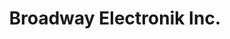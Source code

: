 ---
title: "Broadway Electronik Inc."
url: /grand-falls-grand-sault/broadway-electronik-inc/
shop: Elektronik
---